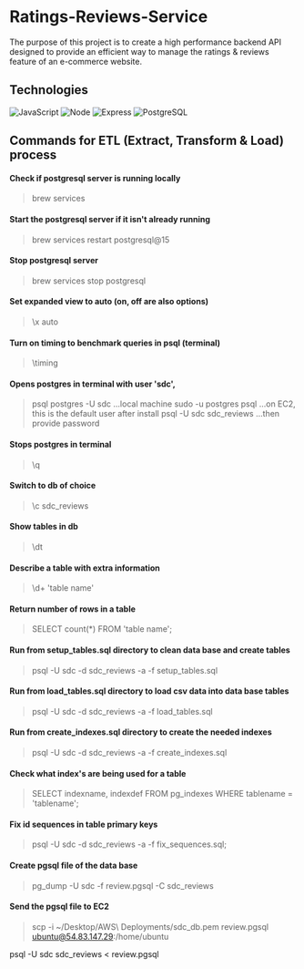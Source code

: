 # Ratings-Reviews-Service

The purpose of this project is to create a high performance backend API
designed to provide an efficient way to manage the ratings & reviews feature of an e-commerce website.

## Technologies
![JavaScript](https://img.shields.io/badge/JavaScript-F7DF1E?style=for-the-badge&logo=javascript&logoColor=black)
![Node](https://img.shields.io/badge/-Node-9ACD32?logo=node.js&logoColor=white&style=for-the-badge)
![Express](https://img.shields.io/badge/-Express-DCDCDC?logo=express&logoColor=black&style=for-the-badge)
![PostgreSQL](https://img.shields.io/badge/PostgreSQL-316192?style=for-the-badge&logo=postgresql&logoColor=white)

## Commands for ETL (Extract, Transform & Load) process
#### Check if postgresql server is running locally
> brew services

#### Start the postgresql server if it isn't already running
> brew services restart postgresql@15

#### Stop postgresql server
> brew services stop postgresql

#### Set expanded view to auto (on, off are also options)
> \x auto

#### Turn on timing to benchmark queries in psql (terminal)
> \timing

#### Opens postgres in terminal with user 'sdc',
> psql postgres -U sdc ...local machine
> sudo -u postgres psql ...on EC2, this is the default user after install
> psql -U sdc sdc_reviews ...then provide password

#### Stops postgres in terminal
> \q

#### Switch to db of choice
> \c sdc_reviews

#### Show tables in db
> \dt

#### Describe a table with extra information
> \d+ 'table name'

#### Return number of rows in a table
> SELECT count(*) FROM 'table name';

#### Run from setup_tables.sql directory to clean data base and create tables
> psql -U sdc -d sdc_reviews -a -f setup_tables.sql

#### Run from load_tables.sql directory to load csv data into data base tables
> psql -U sdc -d sdc_reviews -a -f load_tables.sql

#### Run from create_indexes.sql directory to create the needed indexes
> psql -U sdc -d sdc_reviews -a -f create_indexes.sql

#### Check what index's are being used for a table
> SELECT indexname, indexdef FROM pg_indexes WHERE tablename = 'tablename';

#### Fix id sequences in table primary keys
> psql -U sdc -d sdc_reviews -a -f fix_sequences.sql;

#### Create pgsql file of the data base
> pg_dump -U sdc -f review.pgsql -C sdc_reviews

#### Send the pgsql file to EC2
> scp -i ~/Desktop/AWS\ Deployments/sdc_db.pem review.pgsql ubuntu@54.83.147.29:/home/ubuntu

psql -U sdc sdc_reviews < review.pgsql
